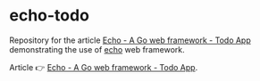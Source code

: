 # echo-todo

Repository for the article [Echo - A Go web framework - Todo App](https://thedevelopercafe.com/articles/echo-a-go-web-framework-todo-app-a614c9942f0c) demonstrating the use of [echo](https://echo.labstack.com/) web framework.

Article 👉 [Echo - A Go web framework - Todo App](https://thedevelopercafe.com/articles/echo-a-go-web-framework-todo-app-a614c9942f0c).
